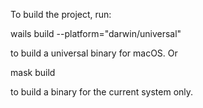 To build the project, run:

wails build --platform="darwin/universal"

to build a universal binary for macOS. Or 

mask build

to build a binary for  the current system only.
